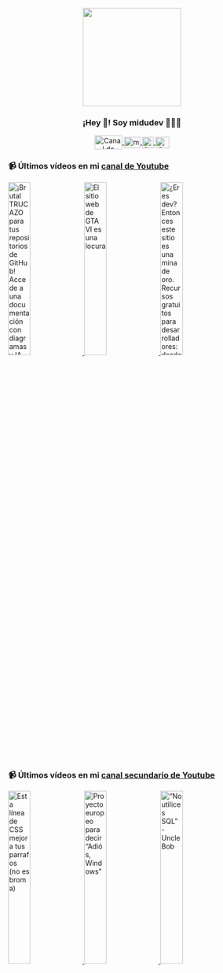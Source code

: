 <p align="center" width="300">
   <img align="center" width="200" src="https://user-images.githubusercontent.com/1561955/106762302-fda9de00-6635-11eb-99be-3ef744e60c0e.png" />
   <h3 align="center">¡Hey 👋! Soy midudev 👨🏻‍💻</h3>
</p>

<p align="center">
   <a href="https://twitch.tv/midudev" target="blank">
    <img align="center" src="https://upload.wikimedia.org/wikipedia/commons/c/ce/Twitch_logo_2019.svg" alt="Canal de Twitch de midudev" height="28px" width="56px" />
  </a>
  <span style="width: 8px;"> </span>
   <a href="https://youtube.com/midudev" target="blank">
    <img align="center" src="https://upload.wikimedia.org/wikipedia/commons/0/09/YouTube_full-color_icon_%282017%29.svg" alt="midudev" height="23px" width="33px" />
  </a>
  <span style="width: 8px;"> </span>
  <a href="https://instagram.com/midu.dev" target="blank">
    <img align="center" src="https://upload.wikimedia.org/wikipedia/commons/e/e7/Instagram_logo_2016.svg" alt="Canal de Instagram de midu.dev" height="23px" width="23px" />
  </a>
  <span style="width: 8px;"> </span>
  <a href="https://twitter.com/midudev" target="blank">
    <img align="center" src="https://upload.wikimedia.org/wikipedia/commons/thumb/6/6f/Logo_of_Twitter.svg/2491px-Logo_of_Twitter.svg.png" alt="Canal de Twitter de midudev" height="23px" width="28px" />
  </a>
</p>

### 📹 Últimos vídeos en mi [canal de Youtube](https://youtube.com/midudev?sub_confirmation=1)

<a href='https://youtu.be/c168088kEfM' target='_blank'>
  <img width='30%' src='https://img.youtube.com/vi/c168088kEfM/mqdefault.jpg' alt='¡Brutal TRUCAZO para tus repositorios de GitHub! Accede a una documentación con diagramas y IA.  Cam' />
</a>
<a href='https://youtu.be/cttQy3t5KfA' target='_blank'>
  <img width='30%' src='https://img.youtube.com/vi/cttQy3t5KfA/mqdefault.jpg' alt='El sitio web de GTA VI es una locura' />
</a>
<a href='https://youtu.be/P0-NwxvDrEw' target='_blank'>
  <img width='30%' src='https://img.youtube.com/vi/P0-NwxvDrEw/mqdefault.jpg' alt='¿Eres dev? Entonces este sitio es una mina de oro.  Recursos gratuitos para desarrolladores: desde h' />
</a>

### 📹 Últimos vídeos en mi [canal secundario de Youtube](https://youtube.com/midulive?sub_confirmation=1)

<a href='https://youtu.be/zfH6hf8KGkk' target='_blank'>
  <img width='30%' src='https://img.youtube.com/vi/zfH6hf8KGkk/mqdefault.jpg' alt='Esta línea de CSS mejora tus parrafos (no es broma)' />
</a>
<a href='https://youtu.be/0wEPgsSoya4' target='_blank'>
  <img width='30%' src='https://img.youtube.com/vi/0wEPgsSoya4/mqdefault.jpg' alt='Proyecto europeo para decir “Adiós, Windows"' />
</a>
<a href='https://youtu.be/wlGSsDBna2w' target='_blank'>
  <img width='30%' src='https://img.youtube.com/vi/wlGSsDBna2w/mqdefault.jpg' alt='“No utilices SQL” - Uncle Bob' />
</a>